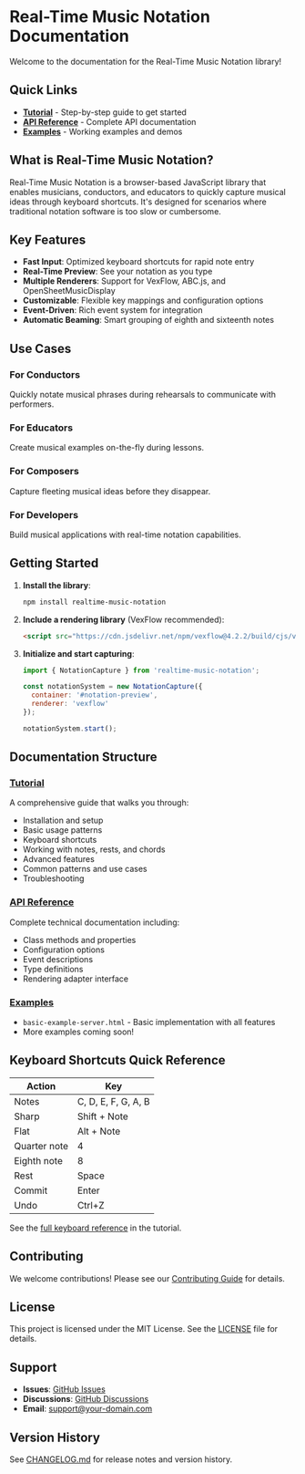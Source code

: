 # Real-Time Music Notation Documentation

Welcome to the documentation for the Real-Time Music Notation library!

## Quick Links

- **[Tutorial](./tutorial.md)** - Step-by-step guide to get started
- **[API Reference](./api.md)** - Complete API documentation
- **[Examples](../examples/)** - Working examples and demos

## What is Real-Time Music Notation?

Real-Time Music Notation is a browser-based JavaScript library that enables musicians, conductors, and educators to quickly capture musical ideas through keyboard shortcuts. It's designed for scenarios where traditional notation software is too slow or cumbersome.

## Key Features

- **Fast Input**: Optimized keyboard shortcuts for rapid note entry
- **Real-Time Preview**: See your notation as you type
- **Multiple Renderers**: Support for VexFlow, ABC.js, and OpenSheetMusicDisplay
- **Customizable**: Flexible key mappings and configuration options
- **Event-Driven**: Rich event system for integration
- **Automatic Beaming**: Smart grouping of eighth and sixteenth notes

## Use Cases

### For Conductors
Quickly notate musical phrases during rehearsals to communicate with performers.

### For Educators
Create musical examples on-the-fly during lessons.

### For Composers
Capture fleeting musical ideas before they disappear.

### For Developers
Build musical applications with real-time notation capabilities.

## Getting Started

1. **Install the library**:
   ```bash
   npm install realtime-music-notation
   ```

2. **Include a rendering library** (VexFlow recommended):
   ```html
   <script src="https://cdn.jsdelivr.net/npm/vexflow@4.2.2/build/cjs/vexflow.js"></script>
   ```

3. **Initialize and start capturing**:
   ```javascript
   import { NotationCapture } from 'realtime-music-notation';
   
   const notationSystem = new NotationCapture({
     container: '#notation-preview',
     renderer: 'vexflow'
   });
   
   notationSystem.start();
   ```

## Documentation Structure

### [Tutorial](./tutorial.md)
A comprehensive guide that walks you through:
- Installation and setup
- Basic usage patterns
- Keyboard shortcuts
- Working with notes, rests, and chords
- Advanced features
- Common patterns and use cases
- Troubleshooting

### [API Reference](./api.md)
Complete technical documentation including:
- Class methods and properties
- Configuration options
- Event descriptions
- Type definitions
- Rendering adapter interface

### [Examples](../examples/)
- `basic-example-server.html` - Basic implementation with all features
- More examples coming soon!

## Keyboard Shortcuts Quick Reference

| Action | Key |
|--------|-----|
| Notes | C, D, E, F, G, A, B |
| Sharp | Shift + Note |
| Flat | Alt + Note |
| Quarter note | 4 |
| Eighth note | 8 |
| Rest | Space |
| Commit | Enter |
| Undo | Ctrl+Z |

See the [full keyboard reference](./tutorial.md#keyboard-shortcuts) in the tutorial.

## Contributing

We welcome contributions! Please see our [Contributing Guide](../CONTRIBUTING.md) for details.

## License

This project is licensed under the MIT License. See the [LICENSE](../LICENSE) file for details.

## Support

- **Issues**: [GitHub Issues](https://github.com/your-repo/issues)
- **Discussions**: [GitHub Discussions](https://github.com/your-repo/discussions)
- **Email**: support@your-domain.com

## Version History

See [CHANGELOG.md](../CHANGELOG.md) for release notes and version history.